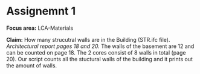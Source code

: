 # **Assignemnt 1**

**Focus area:**
LCA-Materials

**Claim:**
How many strucutral walls are in the Building (STR.ifc file). *Architectural report pages 18 and 20.* The walls of the basement are 12 and can be counted on page 18. The 2 cores consist of 8 walls in total (page 20). Our script counts all the stuctural walls of the building and it prints out the amount of walls.


